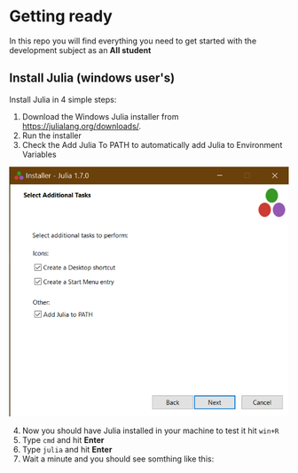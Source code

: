 # Getting ready
 In this repo you will find everything you need  to get started with the development subject as an **AII student**
 ## Install Julia (windows user's)
Install Julia in 4 simple steps:

1. Download the Windows Julia installer from https://julialang.org/downloads/.
2. Run the installer
3. Check the Add Julia To PATH to automatically add Julia to Environment Variables

![alt text](source/julia_installer.png)

4. Now you should have Julia installed in your machine to test it hit `win+R`
5. Type `cmd` and hit **Enter**
6. Type `julia` and hit **Enter**
7. Wait a minute and you should see somthing like this: